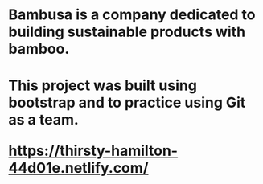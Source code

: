 <h1>Bambusa is a company dedicated to building sustainable products with bamboo.<h1>

<strong>This project was built using bootstrap and to practice using Git as a team.<strong>

https://thirsty-hamilton-44d01e.netlify.com/
